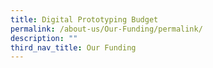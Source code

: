```yaml
---
title: Digital Prototyping Budget
permalink: /about-us/Our-Funding/permalink/
description: ""
third_nav_title: Our Funding
---
```

